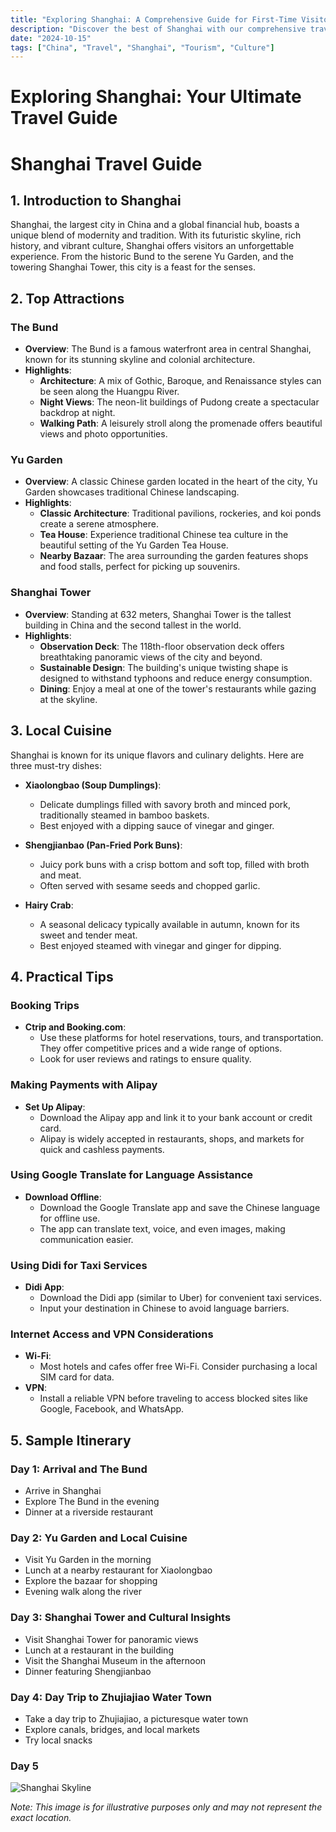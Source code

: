```yaml
---
title: "Exploring Shanghai: A Comprehensive Guide for First-Time Visitors"
description: "Discover the best of Shanghai with our comprehensive travel guide. Explore top attractions, savor local cuisine, and get insider tips for an unforgettable Chinese adventure."
date: "2024-10-15"
tags: ["China", "Travel", "Shanghai", "Tourism", "Culture"]
---
```


# Exploring Shanghai: Your Ultimate Travel Guide

# Shanghai Travel Guide

## 1. Introduction to Shanghai
Shanghai, the largest city in China and a global financial hub, boasts a unique blend of modernity and tradition. With its futuristic skyline, rich history, and vibrant culture, Shanghai offers visitors an unforgettable experience. From the historic Bund to the serene Yu Garden, and the towering Shanghai Tower, this city is a feast for the senses.

## 2. Top Attractions

### The Bund
- **Overview**: The Bund is a famous waterfront area in central Shanghai, known for its stunning skyline and colonial architecture.
- **Highlights**:
  - **Architecture**: A mix of Gothic, Baroque, and Renaissance styles can be seen along the Huangpu River.
  - **Night Views**: The neon-lit buildings of Pudong create a spectacular backdrop at night.
  - **Walking Path**: A leisurely stroll along the promenade offers beautiful views and photo opportunities.

### Yu Garden
- **Overview**: A classic Chinese garden located in the heart of the city, Yu Garden showcases traditional Chinese landscaping.
- **Highlights**:
  - **Classic Architecture**: Traditional pavilions, rockeries, and koi ponds create a serene atmosphere.
  - **Tea House**: Experience traditional Chinese tea culture in the beautiful setting of the Yu Garden Tea House.
  - **Nearby Bazaar**: The area surrounding the garden features shops and food stalls, perfect for picking up souvenirs.

### Shanghai Tower
- **Overview**: Standing at 632 meters, Shanghai Tower is the tallest building in China and the second tallest in the world.
- **Highlights**:
  - **Observation Deck**: The 118th-floor observation deck offers breathtaking panoramic views of the city and beyond.
  - **Sustainable Design**: The building's unique twisting shape is designed to withstand typhoons and reduce energy consumption.
  - **Dining**: Enjoy a meal at one of the tower's restaurants while gazing at the skyline.

## 3. Local Cuisine
Shanghai is known for its unique flavors and culinary delights. Here are three must-try dishes:

- **Xiaolongbao (Soup Dumplings)**:
  - Delicate dumplings filled with savory broth and minced pork, traditionally steamed in bamboo baskets.
  - Best enjoyed with a dipping sauce of vinegar and ginger.

- **Shengjianbao (Pan-Fried Pork Buns)**:
  - Juicy pork buns with a crisp bottom and soft top, filled with broth and meat.
  - Often served with sesame seeds and chopped garlic.

- **Hairy Crab**:
  - A seasonal delicacy typically available in autumn, known for its sweet and tender meat.
  - Best enjoyed steamed with vinegar and ginger for dipping.

## 4. Practical Tips

### Booking Trips
- **Ctrip and Booking.com**: 
  - Use these platforms for hotel reservations, tours, and transportation. They offer competitive prices and a wide range of options.
  - Look for user reviews and ratings to ensure quality.

### Making Payments with Alipay
- **Set Up Alipay**:
  - Download the Alipay app and link it to your bank account or credit card.
  - Alipay is widely accepted in restaurants, shops, and markets for quick and cashless payments.

### Using Google Translate for Language Assistance
- **Download Offline**:
  - Download the Google Translate app and save the Chinese language for offline use.
  - The app can translate text, voice, and even images, making communication easier.

### Using Didi for Taxi Services
- **Didi App**: 
  - Download the Didi app (similar to Uber) for convenient taxi services.
  - Input your destination in Chinese to avoid language barriers.

### Internet Access and VPN Considerations
- **Wi-Fi**: 
  - Most hotels and cafes offer free Wi-Fi. Consider purchasing a local SIM card for data.
- **VPN**:
  - Install a reliable VPN before traveling to access blocked sites like Google, Facebook, and WhatsApp.

## 5. Sample Itinerary

### Day 1: Arrival and The Bund
- Arrive in Shanghai
- Explore The Bund in the evening
- Dinner at a riverside restaurant

### Day 2: Yu Garden and Local Cuisine
- Visit Yu Garden in the morning
- Lunch at a nearby restaurant for Xiaolongbao
- Explore the bazaar for shopping
- Evening walk along the river

### Day 3: Shanghai Tower and Cultural Insights
- Visit Shanghai Tower for panoramic views
- Lunch at a restaurant in the building
- Visit the Shanghai Museum in the afternoon
- Dinner featuring Shengjianbao

### Day 4: Day Trip to Zhujiajiao Water Town
- Take a day trip to Zhujiajiao, a picturesque water town
- Explore canals, bridges, and local markets
- Try local snacks

### Day 5

<img src="https://source.unsplash.com/1600x900/?Shanghai,cityscape" alt="Shanghai Skyline" loading="lazy">

*Note: This image is for illustrative purposes only and may not represent the exact location.*

